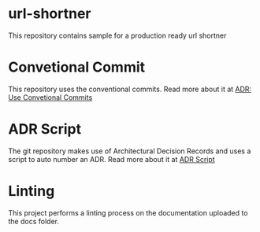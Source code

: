 # url-shortner
This repository contains sample for a production ready url shortner

# Convetional Commit
This repository uses the conventional commits. Read more about it at [ADR: Use Convetional Commits](docs/adrs/0001-use-conventional-commits.md)

# ADR Script
The git repository makes use of Architectural Decision Records and uses a script to auto number an ADR. Read more about it at [ADR Script](/docs/adr_readme.md)

# Linting
This project performs a linting process on the documentation uploaded to the docs folder.